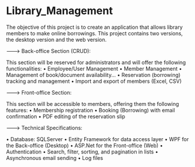 # Library_Management

The objective of this project is to create an application that allows library members to make online borrowings.
This project contains two versions, the desktop version and the web version.

---> Back-office Section (CRUD):

This section will be reserved for administrators and will offer the following functionalities:
• Employee/User Management
• Member Management
• Management of book/document availability...
• Reservation (borrowing) tracking and management
• Import and export of members (Excel, CSV)

---> Front-office Section:

This section will be accessible to members, offering them the following features:
• Membership registration
• Booking (Borrowing) with email confirmation
• PDF editing of the reservation slip

---> Technical Specifications:

• Database: SQLServer
• Entity Framework for data access layer
• WPF for the Back-office (Desktop)
• ASP.Net for the Front-office (Web)
• Authentication
• Search, filter, sorting, and pagination in lists
• Asynchronous email sending
• Log files
